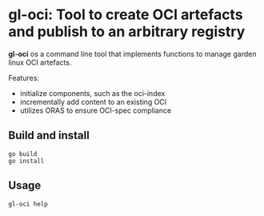 # gl-oci: Tool to create OCI artefacts and publish to an arbitrary registry

**gl-oci** os a command line tool that implements functions to manage garden linux OCI artefacts. 

Features:
- initialize components, such as the oci-index
- incrementally add content to an existing OCI 
- utilizes ORAS to ensure OCI-spec compliance 



## Build and install

```
go build
go install

```


## Usage

```
gl-oci help
```
